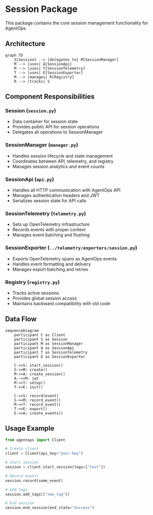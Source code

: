 # Session Package

This package contains the core session management functionality for AgentOps.

## Architecture

```mermaid
graph TD
    S[Session] --> |delegates to| M[SessionManager]
    M --> |uses| A[SessionApi]
    M --> |uses| T[SessionTelemetry]
    T --> |uses| E[SessionExporter]
    M --> |manages| R[Registry]
    R --> |tracks| S
```

## Component Responsibilities

### Session (`session.py`)
- Data container for session state
- Provides public API for session operations
- Delegates all operations to SessionManager

### SessionManager (`manager.py`)
- Handles session lifecycle and state management
- Coordinates between API, telemetry, and registry
- Manages session analytics and event counts

### SessionApi (`api.py`)
- Handles all HTTP communication with AgentOps API
- Manages authentication headers and JWT
- Serializes session state for API calls

### SessionTelemetry (`telemetry.py`)
- Sets up OpenTelemetry infrastructure
- Records events with proper context
- Manages event batching and flushing

### SessionExporter (`../telemetry/exporters/session.py`)
- Exports OpenTelemetry spans as AgentOps events
- Handles event formatting and delivery
- Manages export batching and retries

### Registry (`registry.py`)
- Tracks active sessions
- Provides global session access
- Maintains backward compatibility with old code

## Data Flow

```mermaid
sequenceDiagram
    participant C as Client
    participant S as Session
    participant M as SessionManager
    participant A as SessionApi
    participant T as SessionTelemetry
    participant E as SessionExporter

    C->>S: start_session()
    S->>M: create()
    M->>A: create_session()
    A-->>M: jwt
    M->>T: setup()
    T->>E: init()

    C->>S: record(event)
    S->>M: record_event()
    M->>T: record_event()
    T->>E: export()
    E->>A: create_events()
```

## Usage Example

```python
from agentops import Client

# Create client
client = Client(api_key="your-key")

# Start session
session = client.start_session(tags=["test"])

# Record events
session.record(some_event)

# Add tags
session.add_tags(["new_tag"])

# End session
session.end_session(end_state="Success")
```
